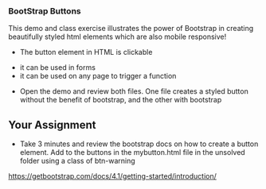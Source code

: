 

### BootStrap Buttons

This demo and class exercise illustrates the power of Bootstrap in creating beautifully styled html elements which are also mobile responsive!

* The button element in HTML is clickable
- it can be used in forms
- it can be used on any page to trigger a function

* Open the demo and review both files. One file creates a styled button without the benefit of bootstrap, and the other with bootstrap

## Your Assignment

- Take 3 minutes and review the bootstrap docs on how to create a button element. Add to the buttons in the mybutton.html file in the unsolved folder using a class of btn-warning

https://getbootstrap.com/docs/4.1/getting-started/introduction/



